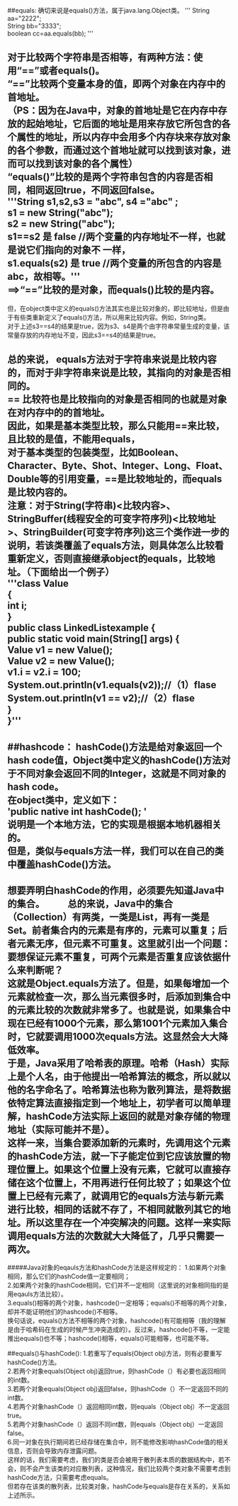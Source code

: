 ##equals:
确切来说是equals()方法，属于java.lang.Object类。 
'''
String aa="2222";  
String bb="3333";  
boolean cc=aa.equals(bb);
'''

对于比较两个字符串是否相等，有两种方法：使用“==”或者equals()。  
“==”比较两个变量本身的值，即两个对象在内存中的首地址。  
（**PS**：因为在Java中，对象的首地址是它在内存中存放的起始地址，它后面的地址是用来存放它所包含的各个属性的地址，所以内存中会用多个内存块来存放对象的各个参数，而通过这个首地址就可以找到该对象，进而可以找到该对象的各个属性）  
“equals()”比较的是两个字符串包含的内容是否相同，相同返回true，不同返回false。    
'''String s1,s2,s3 = "abc", s4 ="abc" ;  
s1 = new String("abc");  
s2 = new String("abc");  
s1==s2   是 false      //两个变量的内存地址不一样，也就是说它们指向的对象不 一样，  
s1.equals(s2) 是 true    //两个变量的所包含的内容是abc，故相等。'''  
==>“==”比较的是对象，而equals()比较的是内容。
---
但，在object类中定义的equals()方法其实也是比较对象的，即比较地址，但是由于有些类重新定义了equals()方法，所以用来比较内容。例如，String类。  
对于上述s3==s4的结果是true，因为s3、s4是两个由字符串常量生成的变量，该常量存放的内存地址不变，因此s3==s4的结果是true。  

总的来说，
equals方法对于字符串来说是比较内容的，而对于非字符串来说是比较，其指向的对象是否相同的。  
  == 比较符也是比较指向的对象是否相同的也就是对象在对内存中的的首地址。  
因此，如果是基本类型比较，那么只能用==来比较，且比较的是值，不能用equals，  
对于基本类型的包装类型，比如Boolean、Character、Byte、Shot、Integer、Long、Float、Double等的引用变量，==是比较地址的，而equals是比较内容的。  
注意：对于String(字符串)<比较内容>、StringBuffer(线程安全的可变字符序列)<比较地址>、StringBuilder(可变字符序列)这三个类作进一步的说明，若该类覆盖了equals方法，则具体怎么比较看重新定义，否则直接继承object的equals，比较地址。（下面给出一个例子）  
'''class Value  
{  
    int i;  
}  
public class LinkedListexample {  
    public static void main(String[] args) {  
        Value v1 = new Value();  
        Value v2 = new Value();  
        v1.i = v2.i = 100;  
        System.out.println(v1.equals(v2));//（1）flase  
        System.out.println(v1 == v2);//（2）flase  
    }  
}'''  
---

##hashcode：
hashCode()方法是给对象返回一个hash code值，Object类中定义的hashCode()方法对于不同对象会返回不同的Integer，这就是不同对象的hash code。  
在object类中，定义如下：  
'public native int hashCode(); '  
说明是一个本地方法，它的实现是根据本地机器相关的。  
但是，类似与equals方法一样，我们可以在自己的类中覆盖hashCode()方法。  
---
想要弄明白hashCode的作用，必须要先知道Java中的集合。  　　
       总的来说，Java中的集合（Collection）有两类，一类是List，再有一类是Set。前者集合内的元素是有序的，元素可以重复；后者元素无序，但元素不可重复。这里就引出一个问题：要想保证元素不重复，可两个元素是否重复应该依据什么来判断呢？  
        这就是Object.equals方法了。但是，如果每增加一个元素就检查一次，那么当元素很多时，后添加到集合中的元素比较的次数就非常多了。也就是说，如果集合中现在已经有1000个元素，那么第1001个元素加入集合时，它就要调用1000次equals方法。这显然会大大降低效率。     
       于是，Java采用了哈希表的原理。哈希（Hash）实际上是个人名，由于他提出一哈希算法的概念，所以就以他的名字命名了。哈希算法也称为散列算法，是将数据依特定算法直接指定到一个地址上，初学者可以简单理解，hashCode方法实际上返回的就是对象存储的物理地址（实际可能并不是）。    
       这样一来，当集合要添加新的元素时，先调用这个元素的hashCode方法，就一下子能定位到它应该放置的物理位置上。如果这个位置上没有元素，它就可以直接存储在这个位置上，不用再进行任何比较了；如果这个位置上已经有元素了，就调用它的equals方法与新元素进行比较，相同的话就不存了，不相同就散列其它的地址。所以这里存在一个冲突解决的问题。这样一来实际调用equals方法的次数就大大降低了，几乎只需要一两次。    
---
#####Java对象的eqauls方法和hashCode方法是这样规定的：
1.如果两个对象相同，那么它们的hashCode值一定要相同；  
 2.如果两个对象的hashCode相同，它们并不一定相同（这里说的对象相同指的是用eqauls方法比较）。    
3.equals()相等的两个对象，hashcode()一定相等；equals()不相等的两个对象，却并不能证明他们的hashcode()不相等。  
换句话说，equals()方法不相等的两个对象，hashcode()有可能相等（我的理解是由于哈希码在生成的时候产生冲突造成的）。反过来，hashcode()不等，一定能推出equals()也不等；hashcode()相等，equals()可能相等，也可能不等。    


##equals()与hashCode():
1.若重写了equals(Object obj)方法，则有必要重写hashCode()方法。  
2.若两个对象equals(Object obj)返回true，则hashCode（）有必要也返回相同的int数。  
3.若两个对象equals(Object obj)返回false，则hashCode（）不一定返回不同的int数。  
4.若两个对象hashCode（）返回相同int数，则equals（Object obj）不一定返回true。  
5.若两个对象hashCode（）返回不同int数，则equals（Object obj）一定返回false。    
6.同一对象在执行期间若已经存储在集合中，则不能修改影响hashCode值的相关信息，否则会导致内存泄露问题。  
这样的话，我们需要考虑，我们的类是否会被用于散列表本质的数据结构中，若不会，则不会产生该类的对应散列表，这种情况，我们比较两个类对象不需要考虑到hashCode方法，只需要考虑equals。  
但若存在该类的散列表，比较类对象，hashCode与equals是存在关系的，关系如上述所示。    